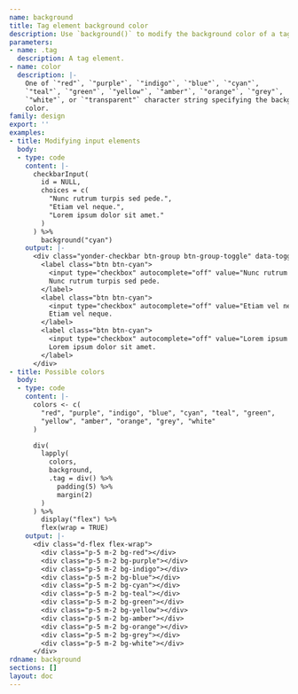 ```yaml
---
name: background
title: Tag element background color
description: Use `background()` to modify the background color of a tag element.
parameters:
- name: .tag
  description: A tag element.
- name: color
  description: |-
    One of `"red"`, `"purple"`, `"indigo"`, `"blue"`, `"cyan"`,
    `"teal"`, `"green"`, `"yellow"`, `"amber"`, `"orange"`, `"grey"`,
    `"white"`, or `"transparent"` character string specifying the background
    color.
family: design
export: ''
examples:
- title: Modifying input elements
  body:
  - type: code
    content: |-
      checkbarInput(
        id = NULL,
        choices = c(
          "Nunc rutrum turpis sed pede.",
          "Etiam vel neque.",
          "Lorem ipsum dolor sit amet."
        )
      ) %>%
        background("cyan")
    output: |-
      <div class="yonder-checkbar btn-group btn-group-toggle" data-toggle="buttons">
        <label class="btn btn-cyan">
          <input type="checkbox" autocomplete="off" value="Nunc rutrum turpis sed pede."/>
          Nunc rutrum turpis sed pede.
        </label>
        <label class="btn btn-cyan">
          <input type="checkbox" autocomplete="off" value="Etiam vel neque."/>
          Etiam vel neque.
        </label>
        <label class="btn btn-cyan">
          <input type="checkbox" autocomplete="off" value="Lorem ipsum dolor sit amet."/>
          Lorem ipsum dolor sit amet.
        </label>
      </div>
- title: Possible colors
  body:
  - type: code
    content: |-
      colors <- c(
        "red", "purple", "indigo", "blue", "cyan", "teal", "green",
        "yellow", "amber", "orange", "grey", "white"
      )

      div(
        lapply(
          colors,
          background,
          .tag = div() %>%
            padding(5) %>%
            margin(2)
        )
      ) %>%
        display("flex") %>%
        flex(wrap = TRUE)
    output: |-
      <div class="d-flex flex-wrap">
        <div class="p-5 m-2 bg-red"></div>
        <div class="p-5 m-2 bg-purple"></div>
        <div class="p-5 m-2 bg-indigo"></div>
        <div class="p-5 m-2 bg-blue"></div>
        <div class="p-5 m-2 bg-cyan"></div>
        <div class="p-5 m-2 bg-teal"></div>
        <div class="p-5 m-2 bg-green"></div>
        <div class="p-5 m-2 bg-yellow"></div>
        <div class="p-5 m-2 bg-amber"></div>
        <div class="p-5 m-2 bg-orange"></div>
        <div class="p-5 m-2 bg-grey"></div>
        <div class="p-5 m-2 bg-white"></div>
      </div>
rdname: background
sections: []
layout: doc
---
```

